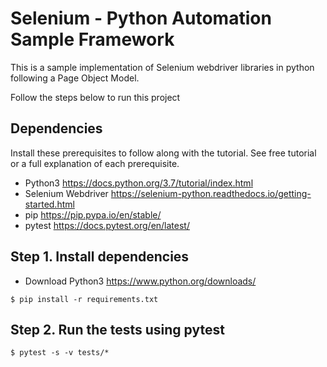 # Selenium - Python Automation Sample Framework

This is a sample implementation of Selenium webdriver libraries in python following a Page Object Model. 

Follow the steps below to run this project

## Dependencies
Install these prerequisites to follow along with the tutorial. See free tutorial or a full explanation of each prerequisite.

- Python3 https://docs.python.org/3.7/tutorial/index.html
- Selenium Webdriver https://selenium-python.readthedocs.io/getting-started.html
- pip https://pip.pypa.io/en/stable/
- pytest https://docs.pytest.org/en/latest/

## Step 1. Install dependencies
- Download Python3 https://www.python.org/downloads/
```
$ pip install -r requirements.txt
```
## Step 2. Run the tests using pytest
```
$ pytest -s -v tests/*
```
